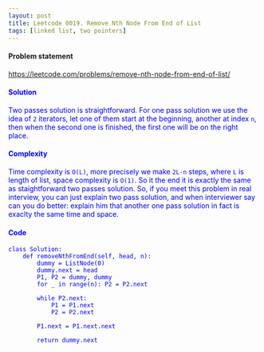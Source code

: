 ```yaml
---
layout: post
title: Leetcode 0019. Remove Nth Node From End of List
tags: [linked list, two pointers]
---
```


#### Problem statement

<a href="https://leetcode.com/problems/remove-nth-node-from-end-of-list/"> <font color = blue>https://leetcode.com/problems/remove-nth-node-from-end-of-list/

#### Solution
Two passes solution is straightforward. For one pass solution we use the idea of `2` iterators, let one of them start at the beginning, another at index `n`, then when the second one is finished, the first one will be on the right place.

#### Complexity
Time complexity is `O(L)`, more precisely we make `2L-n` steps, where `L` is length of list, space complexity is `O(1)`. So it the end it is exactly the same as staightforward two passes solution. So, if you meet this problem in real interview, you can just explain two pass solution, and when interviewer say can you do better: explain him that another one pass solution in fact is exaclty the same time and space.

#### Code
```
class Solution:
    def removeNthFromEnd(self, head, n):
        dummy = ListNode(0)
        dummy.next = head
        P1, P2 = dummy, dummy
        for _ in range(n): P2 = P2.next
        
        while P2.next:
            P1 = P1.next
            P2 = P2.next
            
        P1.next = P1.next.next
        
        return dummy.next
```

